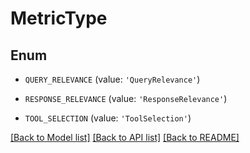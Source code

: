 # MetricType


## Enum

* `QUERY_RELEVANCE` (value: `'QueryRelevance'`)

* `RESPONSE_RELEVANCE` (value: `'ResponseRelevance'`)

* `TOOL_SELECTION` (value: `'ToolSelection'`)

[[Back to Model list]](../README.md#documentation-for-models) [[Back to API list]](../README.md#documentation-for-api-endpoints) [[Back to README]](../README.md)
